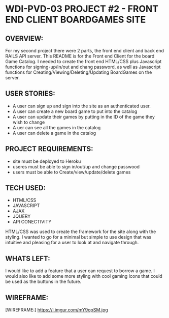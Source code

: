WDI-PVD-03 PROJECT #2 - FRONT END CLIENT BOARDGAMES SITE
==========================================================

OVERVIEW:
---------

For my second project there were 2 parts, the front end client and back end RAILS API server.  This README is for the Front end Client for the board Game Catalog.  I needed to create the front end HTML/CSS plus Javascript functions for signing-up/in/out and chang password, as well as Javascript functions for Creating/Viewing/Deleting/Updating BoardGames on the server. 

USER STORIES:
----------------
- A user can sign up and sign into the site as an authenticated user.
- A user can create a new board game to put into the catalog 
- A user can update their games by putting in the ID of the game they wish to change 
- A uer can see all the games in the catalog
- A user can delete a game in the catalog

PROJECT REQUIREMENTS:
----------------------
- site must be deployed to Heroku
- useres must be able to sign in/out/up and change passwood
- users must be able to Create/view/update/delete games

TECH USED:
----------
- HTML/CSS
- JAVASCRIPT
- AJAX
- JQUERY
- API CONECTIVITY

HTML/CSS was used to create the framework for the site along with the styling.  I wanted to go for a minimal but simple to use design that was intuitive and pleasing for a user to look at and navigate through.

WHATS LEFT:
-----------
I would like to add a feature that a user can request to borrow a game.
I would also like to add some more styling with cool gaming Icons that could be used as the buttons in the future. 

WIREFRAME:
----------
[WIREFRAME:] https://i.imgur.com/mY9opSM.jpg